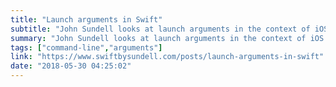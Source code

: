 ```yaml
---
title: "Launch arguments in Swift"
subtitle: "John Sundell looks at launch arguments in the context of iOS apps. While traditionally used as input to command line tools, launch arguments can be incorporated into our iOS development process, helping us to debug and test our app."
summary: "John Sundell looks at launch arguments in the context of iOS apps. While traditionally used as input to command line tools, launch arguments can be incorporated into our iOS development process, helping us to debug and test our app."
tags: ["command-line","arguments"]
link: "https://www.swiftbysundell.com/posts/launch-arguments-in-swift"
date: "2018-05-30 04:25:02"
---
```

